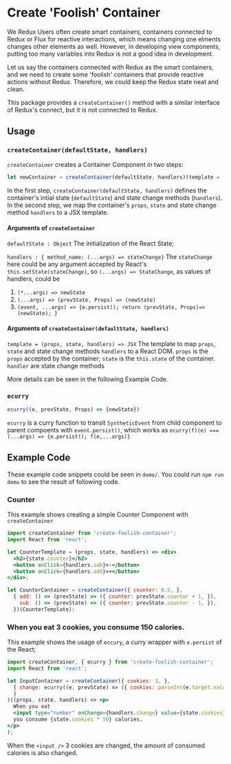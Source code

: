 # Create 'Foolish' Container

We Redux Users often create smart containers, containers connected to Redux or
Flux for reactive interactions, which means changing one elments changes other
elements as well.  However, in developing view components, putting too many 
variables into Redux is not a good idea in development. 

Let us say the containers connected with Redux as the smart containers, and we 
need to create some 'foolish' containers that provide reactive actions without 
Redux.  Therefore, we could keep the Redux state neat and clean. 

This package provides a `createContainer()` method with a similar interface of 
Redux's connect, but it is not connected to Redux. 


## Usage

### `createContainer(defaultState, handlers)`

`createContainer` creates a Container Component in two steps: 

```jsx
let newContainer = createContainer(defaultState, handlers)(template = (props, state, handlers) => JSX)
```

In the first step, `createContainer(defaultState, handlers)` defines the
container's intial state (`defaultState`) and state change methods
(`handlers`).   In the second step, we map the container's `props`, `state` and
state change method `handlers` to a JSX template. 

#### Arguments of `createContainer`
`defaultState : Object` The initialization of the React State;

`handlers : { method_name: (...args) => stateChange}` 
The `stateChange` here could be any argument accepted by React's `this.setState(stateChange)`, 
so `(...args) => StateChange`, as values of handlers, could be 

1. `(*...args) => newState`
2. `(...args) => (prevState, Props) => (newState)`
3. `(event, ...args) => {e.persist(); return (prevState, Props)=> (newState); }`

#### Arguments of `createContainer(defaultState, handlers)`
`template = (props, state, handlers) => JSX` 
The template to map `props`, `state` and state change methods `handlers` 
to a React DOM.  `props` is the `props` accepted by the container; `state`
is the `this.state` of the container. `handler` are state change methods 

More details can be seen in the following Example Code. 

### `ecurry`
```jsx
ecurry((e, prevState, Props) => {newState})
```

`ecurry` is a curry function to transit `SyntheticEvent` from child component
to parent compoents with `event.persist()`, which works as
`ecurry(f)(e) === (...args) => {e.persist(); f(e,...args)}`


## Example Code

These example code snippets could be seen in `demo/`.  You could run `npm run demo` to see the result of following code.

### Counter 

This example shows creating a simple Counter Component with `createContainer`

```jsx
import createContainer from 'create-foolish-container';
import React from 'react';

let CounterTemplate = (props, state, handlers) => <div>
  <h2>{state.counter}</h2>
  <button onClick={handlers.sub}>-</button>
  <button onClick={handlers.add}>+</button>
</div>;

let CounterContainer = createContainer({ counter: 0.5, },
  { add: () => (prevState) => ({ counter: prevState.counter + 1, }),
    sub: () => (prevState) => ({ counter: prevState.counter - 1, }),
  })(CounterTemplate);
```

### When you eat 3 cookies, you consume 150 calories.

This example shows the usage of `eccury`, a curry wrapper with `e.persist` of the React;

```jsx
import createContainer, { ecurry } from 'create-foolish-container';
import React from 'react';

let InputContainer = createContainer({ cookies: 3, },
  { change: ecurry((e, prevState) => ({ cookies: parseInt(e.target.value), })),
  }
)((props, state, handlers) => <p>
  When you eat 
  <input type="number" onChange={handlers.change} value={state.cookies} /> cookies,
  you consume {state.cookies * 50} calories.
</p>
);
```

When the `<input />` 3 cookies are changed, the amount of consumed calories is also changed. 

